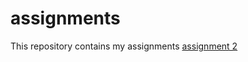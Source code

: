 # assignments
This repository contains my assignments
[assignment 2](https://github.com/Cvanwanrooij/assignments/blob/master/assignment2.ipynb)
